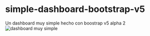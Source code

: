 # simple-dashboard-bootstrap-v5
Un dashboard muy simple hecho con boostrap v5 alpha 2
![dashboard muy simple](https://lyu7.top/contenido/subidas/simple-dashboard-bootstrap-5.jpg)
